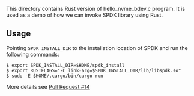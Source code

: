 This directory contains Rust version of hello_nvme_bdev.c program. It is used as a demo
of how we can invoke SPDK library using Rust.

## Usage

Pointing `SPDK_INSTALL_DIR` to the installation location of SPDK and run the following commands:

```
$ export SPDK_INSTALL_DIR=$HOME/spdk_install
$ export RUSTFLAGS="-C link-arg=$SPDK_INSTALL_DIR/lib/libspdk.so"
$ sudo -E $HOME/.cargo/bin/cargo run
```

More details see [Pull Request #14](https://github.com/utsaslab/rustfs/pull/14)
